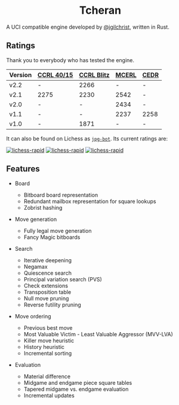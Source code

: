 # <div align="center">Tcheran</div>

A UCI compatible engine developed by [@jgilchrist](https://github.com/jgilchrist), written in Rust.

## Ratings

Thank you to everybody who has tested the engine.

| Version | [CCRL 40/15][ccrl-ltc] | [CCRL Blitz][ccrl-blitz] | [MCERL][mcerl] | [CEDR][cedr] |
| ------- | ---------------------- | -------------------------|----------------|--------------|
| v2.2    | -                      | 2266                     | -              | -            |
| v2.1    | 2275                   | 2230                     | 2542           | -            |
| v2.0    | -                      | -                        | 2434           | -            |
| v1.1    | -                      | -                        | 2237           | 2258         |
| v1.0    | -                      | 1871                     | -              | -            |

[ccrl-ltc]: https://computerchess.org.uk/ccrl/4040/
[ccrl-blitz]: https://computerchess.org.uk/ccrl/404/
[mcerl]: https://www.chessengeria.eu/mcerl
[cedr]: https://chessengines.blogspot.com/p/rating-jcer.html

It can also be found on Lichess as [`jpg-bot`](https://lichess.org/@/jpg-bot). Its current ratings are:

[![lichess-rapid](https://lichess-shield.vercel.app/api?username=jpg-bot&format=bullet)](https://lichess.org/@/jpg-bot/perf/bullet)
[![lichess-rapid](https://lichess-shield.vercel.app/api?username=jpg-bot&format=blitz)](https://lichess.org/@/jpg-bot/perf/blitz)
[![lichess-rapid](https://lichess-shield.vercel.app/api?username=jpg-bot&format=rapid)](https://lichess.org/@/jpg-bot/perf/rapid)

## Features

* Board
    * Bitboard board representation
    * Redundant mailbox representation for square lookups
    * Zobrist hashing

* Move generation
    * Fully legal move generation
    * Fancy Magic bitboards

* Search
    * Iterative deepening
    * Negamax
    * Quiescence search
    * Principal variation search (PVS)
    * Check extensions
    * Transposition table
    * Null move pruning
    * Reverse futility pruning

* Move ordering
    * Previous best move
    * Most Valuable Victim - Least Valuable Aggressor (MVV-LVA)
    * Killer move heuristic
    * History heuristic
    * Incremental sorting

* Evaluation
    * Material difference
    * Midgame and endgame piece square tables
    * Tapered midgame vs. endgame evaluation
    * Incremental updates
